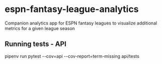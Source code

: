 # espn-fantasy-league-analytics
Companion analytics app for ESPN fantasy leagues to visualize additional metrics for a given league season

## Running tests - API
pipenv run pytest --cov=api --cov-report=term-missing api/tests
